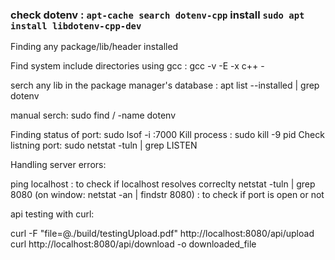### check dotenv : `apt-cache search dotenv-cpp` install `sudo apt install libdotenv-cpp-dev`

Finding any package/lib/header installed 

Find system include directories using gcc : gcc -v -E -x c++ -

serch any lib in the package manager's database : apt list --installed | grep dotenv

manual serch: sudo find / -name dotenv

Finding status of port:  sudo lsof -i :7000
Kill process : sudo kill -9  pid
Check listning port: sudo netstat -tuln | grep LISTEN



Handling server errors:

ping localhost  : to check if localhost resolves correclty
netstat -tuln | grep 8080  (on window: netstat -an | findstr 8080) : to check if port is open or not

api testing with curl:

curl -F "file=@./build/testingUpload.pdf" http://localhost:8080/api/upload
curl http://localhost:8080/api/download -o downloaded_file